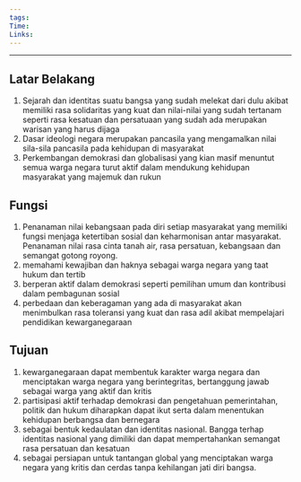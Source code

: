 ```yaml
---
tags: 
Time: 
Links:
---
```

---
## Latar Belakang
1. Sejarah dan identitas suatu bangsa yang sudah melekat dari dulu akibat memiliki rasa solidaritas yang kuat dan nilai-nilai yang sudah tertanam seperti rasa kesatuan dan persatuaan yang sudah ada merupakan warisan yang harus dijaga
2. Dasar ideologi negara merupakan pancasila yang mengamalkan nilai sila-sila pancasila pada kehidupan di masyarakat
3. Perkembangan demokrasi dan globalisasi yang kian masif menuntut semua warga negara turut aktif dalam mendukung kehidupan masyarakat yang majemuk dan rukun
## Fungsi
1. Penanaman nilai kebangsaan pada diri setiap masyarakat yang memiliki fungsi menjaga ketertiban sosial dan keharmonisan antar masyarakat. Penanaman nilai rasa cinta tanah air, rasa persatuan, kebangsaan dan semangat gotong royong.
2. memahami kewajiban dan haknya sebagai warga negara yang taat hukum dan tertib
3. berperan aktif dalam demokrasi seperti pemilihan umum dan kontribusi dalam pembagunan sosial
4. perbedaan dan keberagaman yang ada di masyarakat akan menimbulkan rasa toleransi yang kuat dan rasa adil akibat mempelajari pendidikan kewarganegaraan
## Tujuan
1. kewarganegaraan dapat membentuk karakter warga negara dan menciptakan warga negara yang berintegritas, bertanggung jawab sebagai warga yang aktif dan kritis
2. partisipasi aktif terhadap demokrasi dan pengetahuan pemerintahan, politik dan hukum diharapkan dapat ikut serta dalam menentukan kehidupan berbangsa dan bernegara
3. sebagai bentuk kedaulatan dan identitas nasional. Bangga terhap identitas nasional yang dimiliki dan dapat mempertahankan semangat rasa persatuan dan kesatuan
4. sebagai persiapan untuk tantangan global yang menciptakan warga negara yang kritis dan cerdas tanpa kehilangan jati diri bangsa.